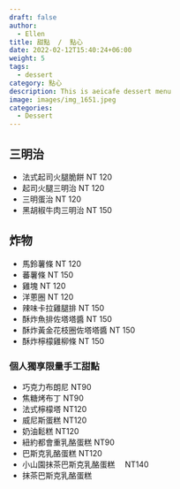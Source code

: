 ```yaml
---
draft: false
author:
  - Ellen
title: 甜點  /  點心
date: 2022-02-12T15:40:24+06:00
weight: 5
tags:
  - dessert
category: 點心 
description: This is aeicafe dessert menu
image: images/img_1651.jpeg
categories:
  - Dessert
---
```

## 三明治

* 法式起司火腿脆餅 NT 120 
* 起司火腿三明治  NT 120
* 三明蛋治  NT 120
* 黑胡椒牛肉三明治 NT 150

## 炸物

* 馬鈴薯條  NT 120
* 蕃薯條  NT 150
* 雞塊  NT 120
* 洋蔥圈   NT 120
* 辣味卡拉雞腿排 NT 150
* 酥炸魚排佐塔塔醬 NT 150
* 酥炸黃金花枝圈佐塔塔醬  NT 150 
* 酥炸檸檬雞柳條 NT 150

### 個人獨享限量手工甜點

* 巧克力布朗尼     NT90
* 焦糖烤布丁    NT90
* 法式檸檬塔   NT120
* 威尼斯蛋糕     NT120
* 奶油鬆糕     NT120
* 紐約都會重乳酪蛋糕   NT90
* 巴斯克乳酪蛋糕      NT120
* 小山園抹茶巴斯克乳酪蛋糕　   NT140
* 抹茶巴斯克乳酪蛋糕